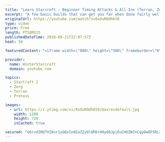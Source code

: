 ```yaml
---
title: "Learn Starcraft - Beginner Timing Attacks & All-Ins (Terran, Zerg & Protoss)"
excerpt: "A few basic builds that can get you far when done fairly well. Also important is how not to overextend and lose everything."
originalUrl: https://youtube.com/watch?v=8xOuROdh6t0
type: video
price: Free
length: PT58M11S
publishedDateTime: 2018-09-21T22:07:57Z
heat: 50

featuredContent: "<iframe width=\"800\" height=\"500\" frameborder=\"0\" src=\"https://www.youtube.com/embed/8xOuROdh6t0\" allow=\"accelerometer; autoplay; encrypted-media; gyroscope; picture-in-picture\" allowfullscreen></iframe>"

provider:
  name: WinterStarcraft
  domain: youtube.com

topics:
  - StarCraft 2
  - Zerg
  - Terran
  - Protoss

images:
  - url: https://i.ytimg.com/vi/8xOuROdh6t0/maxresdefault.jpg
    width: 1280
    height: 720
    isCached: true

secured: "G6rvdINQ7VZAvr1yQQsIo0IaZZyOlQR0r40yO8JpjEuCHUZW3+CqyOwOFSRLZn+0mZQ9VOyWCsSnm/NNSzINVRIITLL9+86jLHBnoGb8f+8+rSQyfUjNIedCHrB0dmRSo9MvTd+U1VCgybEQ9dyHBX2DzztMq2t8mhtUifTHJTY3Wpk+j39I2tnh1w7ruC91dCY4OAu88/pOK4MiRaBjy90RECJKp+mtJ4P9fWQ33YlOpXsOX3CSvsk+OO2aUvVh4RN6vVc2LvADxo642xu0VoXlXQO2FqarrsL5gk5tXgSCYPljarWkm3RN5KFpMnWXLcr7dXwLRHPH2ozK4l4P5GRGs5LAqoJY0C/nKDeO9pbxHMOcI/8LxMSamyYUZZMZrQnQZw0XdGlLiTKKQS/TdSX5m5k+ZWJcQr4je7LO5kA=;iZrcp1F52l7CTVbUl7hmKg=="
---
```


